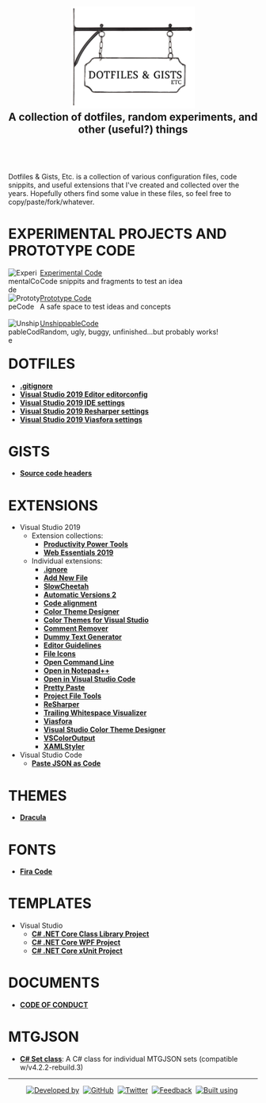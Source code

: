 <!-- GRU-Readme-For-Projects v3.1.0.191003 (https://github.com/APrettyCoolProgram/GRU-Readme) -------------------------
     GRU-README-For-Projects is customizable README.md template written in GitHub-flavored Markdown and HTML, intended
     for use with GitHub repositories that contain references to other repositories, rather than being a code
     repository itself. The source contains an abundance of comments walking you through how to use each component.
---------------------------------------------------------------------------------------------------------------------->

<h2 align="center">
  <img src="https://github.com/APrettyCoolProgram/DotfilesAndGistsEtc/blob/master/reporesources/image/dotfilesAndGistsEtcLogo-large.png" alt="Repository logo" width="250"><br>
  A collection of dotfiles, random experiments, and other (useful?) things<br>
  <br>
</h2>
<br>

Dotfiles & Gists, Etc. is a collection of various configuration files, code snippits, and useful extensions that I've created and collected over the years. Hopefully others find some value in these files, so feel free to copy/paste/fork/whatever.

# EXPERIMENTAL PROJECTS AND PROTOTYPE CODE

<div>
  <a href="https://github.com/APrettyCoolProgram/ExperimentalCode">
    <img src="https://github.com/APrettyCoolProgram/ExperimentalCode/blob/master/reporesources/image/experimentalCodeLogo-small.png" align="left" title="ExperimentalCode" width="64">
  </a>
  <a href="https://github.com/APrettyCoolProgram/ExperimentalCode">Experimental Code</a>
  <br>
  Code snippits and fragments to test an idea
</div>
<br>
<div>
  <a href="https://github.com/APrettyCoolProgram/PrototypeCode">
    <img src="https://github.com/APrettyCoolProgram/PrototypeCode/blob/master/reporesources/image/prototypeCodeLogo-small.png" align="left" title="PrototypeCode" width="64">
  </a>
  <a href="https://github.com/APrettyCoolProgram/PrototypeCode">Prototype Code</a>
  <br>
  A safe space to test ideas and concepts
</div>
<br>
<div>
  <a href="https://github.com/APrettyCoolProgram/UnshippableCode">
    <img src="https://github.com/APrettyCoolProgram/UnshippableCode/blob/master/reporesources/image/unshippableCodeLogo-small.png" align="left" title="UnshippableCode" width="64">
  </a>
  <a href="https://github.com/APrettyCoolProgram/UnshippableCode">UnshippableCode</a>
  <br>
  Random, ugly, buggy, unfinished...but probably works!
</div>

# DOTFILES
* [**.gitignore**](https://github.com/APrettyCoolProgram/dotfiles-gists-etc/blob/master/.gitignore)
* [**Visual Studio 2019 Editor editorconfig**](https://github.com/APrettyCoolProgram/DotfilesAndGistsEtc/blob/master/dotfiles/visual-studio-2019.editorconfig)
* [**Visual Studio 2019 IDE settings**](https://github.com/APrettyCoolProgram/DotfilesAndGistsEtc/blob/master/dotfiles/visual-studio-2019.vssettings)
* [**Visual Studio 2019 Resharper settings**](https://github.com/APrettyCoolProgram/DotfilesAndGistsEtc/blob/master/dotfiles/resharper.DotSettings)
* [**Visual Studio 2019 Viasfora settings**](https://github.com/APrettyCoolProgram/DotfilesAndGistsEtc/blob/master/dotfiles/viasfora.xml)

# GISTS
* [**Source code headers**](https://gist.github.com/APrettyCoolProgram/7df746be2a69552e0772a78749678856)

# EXTENSIONS
* Visual Studio 2019
  * Extension collections:
    * [**Productivity Power Tools**](https://marketplace.visualstudio.com/items?itemName=VisualStudioPlatformTeam.ProductivityPowerPack2017)
    * [**Web Essentials 2019**](https://marketplace.visualstudio.com/items?itemName=MadsKristensen.WebEssentials2019&ssr=false)
  * Individual extensions:
    * [**.ignore**](https://marketplace.visualstudio.com/items?itemName=MadsKristensen.ignore)
    * [**Add New File**](https://marketplace.visualstudio.com/items?itemName=MadsKristensen.AddNewFile)
    * [**SlowCheetah**](https://marketplace.visualstudio.com/items?itemName=vscps.SlowCheetah-XMLTransforms)
    * [**Automatic Versions 2**](https://marketplace.visualstudio.com/items?itemName=PrecisionInfinity.AutomaticVersions)
    * [**Code alignment**](https://marketplace.visualstudio.com/items?itemName=cpmcgrath.Codealignment)
    * [**Color Theme Designer**](https://marketplace.visualstudio.com/items?itemName=ms-madsk.ColorThemeDesigner)
    * [**Color Themes for Visual Studio**](https://marketplace.visualstudio.com/items?itemName=VisualStudioPlatformTeam.ColorThemesforVisualStudio)
    * [**Comment Remover**](https://marketplace.visualstudio.com/items?itemName=MadsKristensen.CommentRemover)
    * [**Dummy Text Generator**](https://marketplace.visualstudio.com/items?itemName=MadsKristensen.DummyTextGenerator)
    * [**Editor Guidelines**](https://marketplace.visualstudio.com/items?itemName=PaulHarrington.EditorGuidelines)
    * [**File Icons**](https://marketplace.visualstudio.com/items?itemName=MadsKristensen.FileIcons)
    * [**Open Command Line**](https://marketplace.visualstudio.com/items?itemName=MadsKristensen.OpenCommandLine)
    * [**Open in Notepad++**](https://marketplace.visualstudio.com/items?itemName=CalvinAAllen.OpeninNotepad)
    * [**Open in Visual Studio Code**](https://marketplace.visualstudio.com/items?itemName=MadsKristensen.OpeninVisualStudioCode)
    * [**Pretty Paste**](https://marketplace.visualstudio.com/items?itemName=MadsKristensen.PrettyPaste)
    * [**Project File Tools**](https://marketplace.visualstudio.com/items?itemName=ms-madsk.ProjectFileTools)
    * [**ReSharper**](https://marketplace.visualstudio.com/items?itemName=JetBrains.ReSharper)
    * [**Trailing Whitespace Visualizer**](https://marketplace.visualstudio.com/items?itemName=MadsKristensen.TrailingWhitespaceVisualizer)
    * [**Viasfora**](https://marketplace.visualstudio.com/items?itemName=TomasRestrepo.Viasfora)
    * [**Visual Studio Color Theme Designer**](https://marketplace.visualstudio.com/items?itemName=ms-madsk.ColorThemeDesigner)
    * [**VSColorOutput**](https://marketplace.visualstudio.com/items?itemName=MikeWard-AnnArbor.VSColorOutput)
    * [**XAMLStyler**](https://marketplace.visualstudio.com/items?itemName=TeamXavalon.XAMLStyler)
* Visual Studio Code
  * [**Paste JSON as Code**](https://marketplace.visualstudio.com/items?itemName=quicktype.quicktype&ssr=false#overview)

# THEMES
* [**Dracula**](https://draculatheme.com/)

# FONTS
* [**Fira Code**](https://github.com/tonsky/FiraCode)

# TEMPLATES
* Visual Studio
  * [**C# .NET Core Class Library Project**](https://github.com/APrettyCoolProgram/DotfilesAndGistsEtc/tree/master/templates/Visual%20Studio/CSharp_NETCore_ClassLibrary_Template)
  * [**C# .NET Core WPF Project**](https://github.com/APrettyCoolProgram/DotfilesAndGistsEtc/tree/master/templates/Visual%20Studio/CSharp_NETCore_WPF_Template)
  * [**C# .NET Core xUnit Project**](https://github.com/APrettyCoolProgram/DotfilesAndGistsEtc/tree/master/templates/Visual%20Studio/CSharp_NETCore_xUnit_Template)

# DOCUMENTS
* [**CODE OF CONDUCT**](https://github.com/APrettyCoolProgram/DotfilesAndGistsEtc/blob/master/doc/CODE_OF_CONDUCT.md)

# MTGJSON
* [**C# Set class**](https://github.com/APrettyCoolProgram/DotfilesAndGistsEtc/blob/master/etc/mtgjson/MTGJSON_set.cs): A C# class for individual MTGJSON sets (compatible w/v4.2.2-rebuild.3)

***
<div align="center">

  [![Developed by](https://img.shields.io/badge/developed%20by-A%20Pretty%20Cool%20Program-17806D.svg)](https://aprettycoolprogram.com)&nbsp;
  [![GitHub](https://img.shields.io/github/followers/aprettycoolprogram.svg?label=GitHub&style=social)](https://github.com/APrettyCoolProgram)&nbsp;
  [![Twitter](https://img.shields.io/twitter/follow/aprettycoolprog.svg?label=Twitter&style=social)](https://twitter.com/aprettycoolprog)&nbsp;
  [![Feedback](https://img.shields.io/badge/contact-info@aprettycoolprogram.com-17806D.svg)](mailto:feedback@aprettycoolprogram.com)&nbsp;
  [![Built using](https://img.shields.io/badge/README%20built%20using-GRU%20README-17806D.svg)](https://github.com/APrettyCoolProgram/GRU--Readme)&nbsp;

</div>
